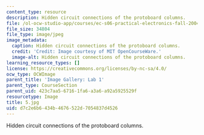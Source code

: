 ```yaml
---
content_type: resource
description: Hidden circuit connections of the protoboard columns.
file: /ol-ocw-studio-app/courses/ec-s06-practical-electronics-fall-2004/d7c2e6b6434b4676522d7054837d4526_5.jpg
file_size: 34804
file_type: image/jpeg
image_metadata:
  caption: Hidden circuit connections of the protoboard columns.
  credit: 'Credit: Image courtesy of MIT OpenCourseWare.'
  image-alt: Hidden circuit connections of the protoboard columns.
learning_resource_types: []
license: https://creativecommons.org/licenses/by-nc-sa/4.0/
ocw_type: OCWImage
parent_title: 'Image Gallery: Lab 1'
parent_type: CourseSection
parent_uid: 423c7aa5-6716-1fa6-a3a6-a92a5925529f
resourcetype: Image
title: 5.jpg
uid: d7c2e6b6-434b-4676-522d-7054837d4526
---
```

Hidden circuit connections of the protoboard columns.